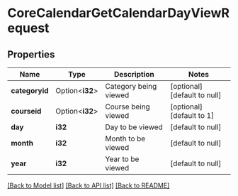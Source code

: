 # CoreCalendarGetCalendarDayViewRequest

## Properties

Name | Type | Description | Notes
------------ | ------------- | ------------- | -------------
**categoryid** | Option<**i32**> | Category being viewed | [optional][default to null]
**courseid** | Option<**i32**> | Course being viewed | [optional][default to 1]
**day** | **i32** | Day to be viewed | [default to null]
**month** | **i32** | Month to be viewed | [default to null]
**year** | **i32** | Year to be viewed | [default to null]

[[Back to Model list]](../README.md#documentation-for-models) [[Back to API list]](../README.md#documentation-for-api-endpoints) [[Back to README]](../README.md)


